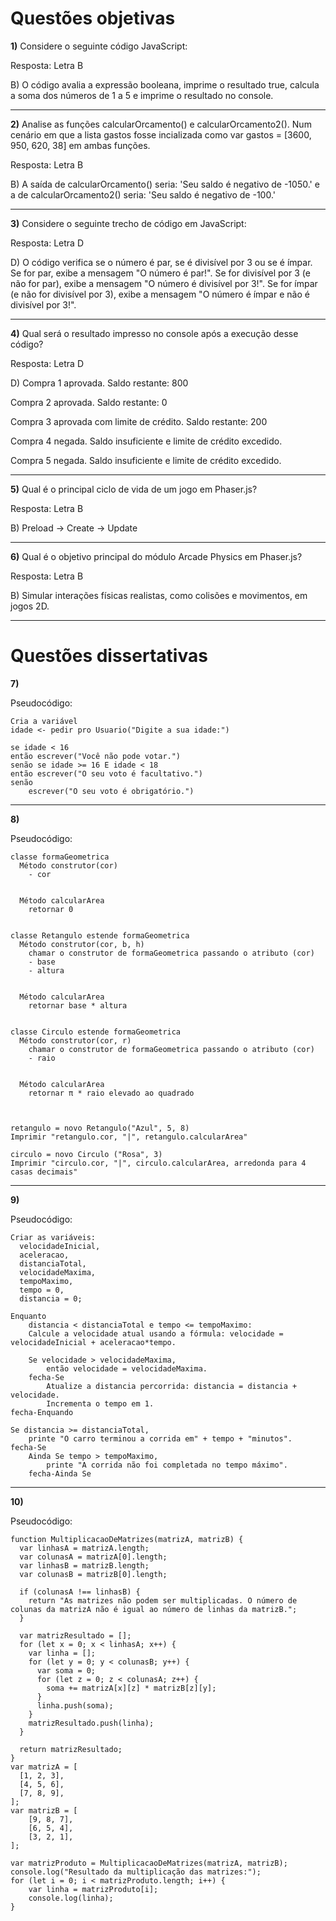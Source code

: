# Questões objetivas

**1)** Considere o seguinte código JavaScript:

Resposta: Letra B

B) O código avalia a expressão booleana, imprime o resultado true, calcula a soma dos números de 1 a 5 e imprime o resultado no console.

---

**2)**  Analise as funções calcularOrcamento() e calcularOrcamento2(). Num cenário em que a lista gastos fosse incializada como var gastos = [3600, 950, 620, 38] em ambas funções.

Resposta: Letra B

B) A saída de calcularOrcamento() seria: 'Seu saldo é negativo de -1050.' e a de calcularOrcamento2() seria: 'Seu saldo é negativo de -100.'

---

**3)** Considere o seguinte trecho de código em JavaScript:

Resposta: Letra D

D) O código verifica se o número é par, se é divisível por 3 ou se é ímpar. Se for par, exibe a mensagem "O número é par!". Se for divisível por 3 (e não for par), exibe a mensagem "O número é divisível por 3!". Se for ímpar (e não for divisível por 3), exibe a mensagem "O número é ímpar e não é divisível por 3!".

---

**4)** Qual será o resultado impresso no console após a execução desse código?

Resposta: Letra D

D)
Compra 1 aprovada. Saldo restante: 800

Compra 2 aprovada. Saldo restante: 0

Compra 3 aprovada com limite de crédito. Saldo restante: 200

Compra 4 negada. Saldo insuficiente e limite de crédito excedido.

Compra 5 negada. Saldo insuficiente e limite de crédito excedido.

---

**5)** Qual é o principal ciclo de vida de um jogo em Phaser.js?

Resposta: Letra B

B) Preload -> Create -> Update

---

**6)** Qual é o objetivo principal do módulo Arcade Physics em Phaser.js?

Resposta: Letra B

B) Simular interações físicas realistas, como colisões e movimentos, em jogos 2D.

---

# Questões dissertativas

**7)**

Pseudocódigo:

```
Cria a variável
idade <- pedir pro Usuario("Digite a sua idade:")

se idade < 16
então escrever("Você não pode votar.")
senão se idade >= 16 E idade < 18
então escrever("O seu voto é facultativo.")
senão
    escrever("O seu voto é obrigatório.")
```

---

**8)**

Pseudocódigo:

```
classe formaGeometrica
  Método construtor(cor)
    - cor


  Método calcularArea
    retornar 0


classe Retangulo estende formaGeometrica
  Método construtor(cor, b, h)
    chamar o construtor de formaGeometrica passando o atributo (cor)
    - base
    - altura


  Método calcularArea
    retornar base * altura


classe Circulo estende formaGeometrica
  Método construtor(cor, r)
    chamar o construtor de formaGeometrica passando o atributo (cor)
    - raio


  Método calcularArea
    retornar π * raio elevado ao quadrado



retangulo = novo Retangulo("Azul", 5, 8)
Imprimir "retangulo.cor, "|", retangulo.calcularArea"

circulo = novo Circulo ("Rosa", 3)
Imprimir "circulo.cor, "|", circulo.calcularArea, arredonda para 4 casas decimais"
```

---

**9)**

Pseudocódigo:

```
Criar as variáveis:
  velocidadeInicial,
  aceleracao,
  distanciaTotal,
  velocidadeMaxima,
  tempoMaximo,
  tempo = 0,
  distancia = 0;

Enquanto
    distancia < distanciaTotal e tempo <= tempoMaximo:
    Calcule a velocidade atual usando a fórmula: velocidade = velocidadeInicial + aceleracao*tempo.

    Se velocidade > velocidadeMaxima,
        então velocidade = velocidadeMaxima.
    fecha-Se
        Atualize a distancia percorrida: distancia = distancia + velocidade.
        Incrementa o tempo em 1.
fecha-Enquando

Se distancia >= distanciaTotal,
    printe "O carro terminou a corrida em" + tempo + "minutos".
fecha-Se
    Ainda Se tempo > tempoMaximo,
        printe "A corrida não foi completada no tempo máximo".
    fecha-Ainda Se
```

---

**10)**

Pseudocódigo:

```
function MultiplicacaoDeMatrizes(matrizA, matrizB) {
  var linhasA = matrizA.length;
  var colunasA = matrizA[0].length;
  var linhasB = matrizB.length;
  var colunasB = matrizB[0].length;

  if (colunasA !== linhasB) {
    return "As matrizes não podem ser multiplicadas. O número de colunas da matrizA não é igual ao número de linhas da matrizB.";
  }

  var matrizResultado = [];
  for (let x = 0; x < linhasA; x++) {
    var linha = [];
    for (let y = 0; y < colunasB; y++) {
      var soma = 0;
      for (let z = 0; z < colunasA; z++) {
        soma += matrizA[x][z] * matrizB[z][y];
      }
      linha.push(soma);
    }
    matrizResultado.push(linha);
  }

  return matrizResultado;
}
var matrizA = [
  [1, 2, 3],
  [4, 5, 6],
  [7, 8, 9],
];
var matrizB = [
    [9, 8, 7],
    [6, 5, 4],
    [3, 2, 1],
];

var matrizProduto = MultiplicacaoDeMatrizes(matrizA, matrizB);
console.log("Resultado da multiplicação das matrizes:");
for (let i = 0; i < matrizProduto.length; i++) {
    var linha = matrizProduto[i];
    console.log(linha);
}
```
